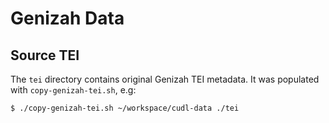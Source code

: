 # Genizah Data

## Source TEI

The `tei` directory contains original Genizah TEI metadata. It was populated with `copy-genizah-tei.sh`, e.g:

```bash
$ ./copy-genizah-tei.sh ~/workspace/cudl-data ./tei
```
